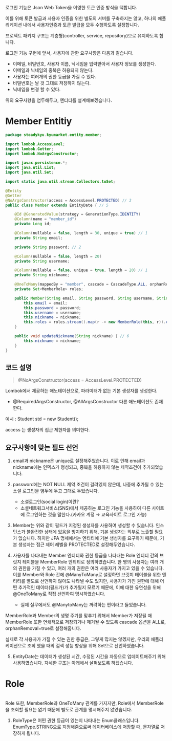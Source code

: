 로그인 기능은 Json Web Token을 이영한 토큰 인증 방식을 택합니다.

이를 위해 토큰 발급과 사용자 인증을 위한 별도의 서버를 구축하지는 않고, 하나의 애플리케이션 내에서 사용자인증과 토큰 발급을 모두 수행하도록 설정합니다.

프로젝트 패키지 구조는 계층형(controller, service, repository)으로 유지하도록 합니다.

로그인 기능 구현에 앞서, 사용자에 관한 요구사항은 다음과 같습니다.
+ 이메일, 비밀번호, 사용자 이름, 닉네임을 입력받아서 사용자 정보를 생성한다.
+ 이메일과 닉네임의 중복은 허용되지 않는다.
+ 사용자는 여러개의 권한 등급을 가질 수 있다.
+ 비밀번호는 날 것 그대로 저장하지 않는다.
+ 닉네임을 변경 할 수 있다.

위의 요구사항을 염두해두고, 엔티티를 설계해보겠습니다.

# Member Entitiy
```java
package steadykyu.kyumarket.entity.member;

import lombok.AccessLevel;
import lombok.Getter;
import lombok.NoArgsConstructor;

import javax.persistence.*;
import java.util.List;
import java.util.Set;

import static java.util.stream.Collectors.toSet;

@Entity
@Getter
@NoArgsConstructor(access = AccessLevel.PROTECTED) // 3
public class Member extends EntityDate { // 5

    @Id @GeneratedValue(strategy = GenerationType.IDENTITY)
    @Column(name = "member_id")
    private Long id;

    @Column(nullable = false, length = 30, unique = true) // 1
    private String email;

    private String password; // 2

    @Column(nullable = false, length = 20)
    private String username;

    @Column(nullable = false, unique = true, length = 20) // 1
    private String nickname;

    @OneToMany(mappedBy = "member", cascade = CascadeType.ALL, orphanRemoval = true) // 4
    private Set<MemberRole> roles;

    public Member(String email, String password, String username, String nickname, List<Role> roles) {
        this.email = email;
        this.password = password;
        this.username = username;
        this.nickname = nickname;
        this.roles = roles.stream().map(r -> new MemberRole(this, r)).collect(toSet());
    }

    public void updateNickname(String nickname) { // 6
        this.nickname = nickname;
    }
}
```

## 코드 설명

> @NoArgsConstructor(access = AccessLevel.PROTECTED)

Lombok에서 제공하는 애노테이션으로, 파라미터가 없는 기본 생성자를 생성한다.
+ @RequiredArgsConstructor, @AllArgsConstructor 다른 애노테이션도 존재한다.

예시 : Student std = new Student();

access 는 생성자의 접근 제한자를 의미한다. 

## 요구사항에 맞는 필드 선언

1.  email과 nickname은 unique로 설정해주었습니다. 이로 인해 email과 nickname에는 인덱스가 형성되고, 중복을 허용하지 않는 제약조건이 추가되었습니다. 

2. password에는 NOT NULL 제약 조건이 걸려있지 않은데, 나중에 추가될 수 있는 소셜 로그인을 염두에 두고 그대로 두었습니다.
    + 소셜로그인(social login)이란? 
    + 소셜네트워크서비스(SNS)에서 제공하는 로그인 기능을 사용하여 다른 사이트에 로그인하는 것을 말한다.(카카오 계정 &rarr; 교육사이트 로그인 가능)

3. Member는 위와 같이 필드가 지정된 생성자를 사용하여 생성할 수 있습니다. 인스턴스가 불완전한 상태에 있음을 방지하기 위해, 기본 생성자는 외부로 노출할 필요가 없습니다. 하지만 JPA 명세에서는 엔티티에 기본 생성자를 요구하기 때문에, 기본 생성자는 접근 제어 레벨을 PROTECTED로 설정해두었습니다. 

4. 사용자를 나타내는 Member 엔티티와 권한 등급을 나타내는 Role 엔티티 간의 브릿지 테이블을 MemberRole 엔티티로 정의하였습니다. 한 명의 사용자는 여러 개의 권한을 가질 수 있고, 여러 개의 권한은 여러 사용자가 가지고 있을 수 있습니다. 이를 Member와 Role 간에 @ManyToMany로 설정하면 브릿지 테이블을 위한 엔티티를 별도로 선언하지 않아도 나타낼 수도 있지만, 사용자가 가진 권한에 대해 어떤 추가적인 데이터(필드가)가 추가될지 모르기 때문에, 이에 대한 유연성을 위해 @OneToMany로 직접 선언하여 명시하였습니다.
    + 실제 실무에서도 @ManytoMany는 꺼려하는 편이라고 들었습니다.

MemberRole과 Member의 생명 주기를 맞추기 위해서 Member가 저장될 때 MemberRole 또한 연쇄적으로 저장되거나 제거될 수 있도록 cascade 옵션을 ALL로, orphanRemoval=true로 설정해줍니다.

실제로 각 사용자가 가질 수 있는 권한 등급은, 그렇게 많지는 않겠지만, 우리의 애플리케이션으로 조회 했을 때의 검색 성능 향상을 위해 Set으로 선언하였습니다.

5. EntityDate는 데이터가 생성된 시간, 수정된 시간을 자동으로 업데이트해주기 위해 사용하였습니다. 자세한 구조는 아래에서 살펴보도록 하겠습니다.


# Role

```java

```

Role 또한, MemberRole과 OneToMany 관계를 가지지만, Role에서 MemberRole을 조회할 필요는 없기 때문에 별도로 관계를 명시해주지 않았습니다.

1. RoleType은 어떤 권한 등급이 있는지 나타내는 Enum클래스입니다. EnumType.STRING으로 지정해줌으로써 데이터베이스에 저장할 때, 문자열로 저장하게 됩니다.
